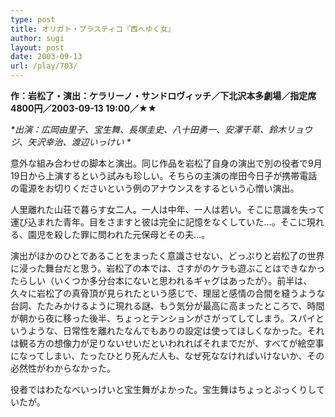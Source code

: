 ```yaml
---
type: post
title: オリガト・プラスティコ『西へゆく女』
author: sugi
layout: post
date: 2003-09-13
url: /play/703/
---
```

**作：岩松了・演出：ケラリーノ・サンドロヴィッチ／下北沢本多劇場／指定席4800円／2003-09-13 19:00／★★**

_\*出演：広岡由里子、宝生舞、長塚圭史、八十田勇一、安澤千草、鈴木リョウジ、矢沢幸治、渡辺いっけい \*_

意外な組み合わせの脚本と演出。同じ作品を岩松了自身の演出で別の役者で9月19日から上演するという試みも珍しい。そちらの主演の岸田今日子が携帯電話の電源をお切りくださいという例のアナウンスをするという心憎い演出。

人里離れた山荘で暮らす女二人。一人は中年、一人は若い。そこに意識を失って運び込まれた青年。目をさますと彼は完全に記憶をなくしていた...。そこに現れる、園児を殺した罪に問われた元保母とその夫...。

演出がほかのひとであることをまったく意識させない、どっぷりと岩松了の世界に浸った舞台だと思う。岩松了の本では、さすがのケラも遊ぶことはできなかったらしい（いくつか多分台本にないと思われるギャグはあったが）。前半は、久々に岩松了の真骨頂が見られたという感じで、理屈と感情の合間を縫うような台詞、たたみかけるように現れる謎、もう気分が最高に高まったところで、時間が朝から夜に移った後半、ちょっとテンションがさがってしてしまう。スパイというような、日常性を離れたなんでもありの設定は使ってほしくなかった。それは観る方の想像力が足りないせいだといわれればそれまでだが、すべてが絵空事になってしまい、たったひとり死んだ人も、なぜ死ななければいけないか、その必然性がわからなかった。

役者ではわたなべいっけいと宝生舞がよかった。宝生舞はちょっとぷっくりしていたが。

